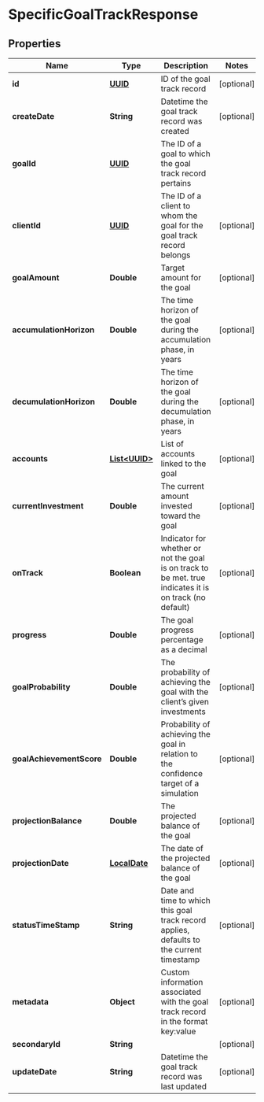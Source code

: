 
# SpecificGoalTrackResponse

## Properties
Name | Type | Description | Notes
------------ | ------------- | ------------- | -------------
**id** | [**UUID**](UUID.md) | ID of the goal track record |  [optional]
**createDate** | **String** | Datetime the goal track record was created |  [optional]
**goalId** | [**UUID**](UUID.md) | The ID of a goal to which the goal track record pertains | 
**clientId** | [**UUID**](UUID.md) | The ID of a client to whom the goal for the goal track record belongs |  [optional]
**goalAmount** | **Double** | Target amount for the goal |  [optional]
**accumulationHorizon** | **Double** | The time horizon of the goal during the accumulation phase, in years |  [optional]
**decumulationHorizon** | **Double** | The time horizon of the goal during the decumulation phase, in years |  [optional]
**accounts** | [**List&lt;UUID&gt;**](UUID.md) | List of accounts linked to the goal |  [optional]
**currentInvestment** | **Double** | The current amount invested toward the goal |  [optional]
**onTrack** | **Boolean** | Indicator for whether or not the goal is on track to be met. true indicates it is on track (no default) |  [optional]
**progress** | **Double** | The goal progress percentage as a decimal |  [optional]
**goalProbability** | **Double** | The probability of achieving the goal with the client’s given investments |  [optional]
**goalAchievementScore** | **Double** | Probability of achieving the goal in relation to the confidence target of a simulation |  [optional]
**projectionBalance** | **Double** | The projected balance of the goal |  [optional]
**projectionDate** | [**LocalDate**](LocalDate.md) | The date of the projected balance of the goal |  [optional]
**statusTimeStamp** | **String** | Date and time to which this goal track record applies, defaults to the current timestamp |  [optional]
**metadata** | **Object** | Custom information associated with the goal track record in the format key:value |  [optional]
**secondaryId** | **String** |  |  [optional]
**updateDate** | **String** | Datetime the goal track record was last updated |  [optional]



